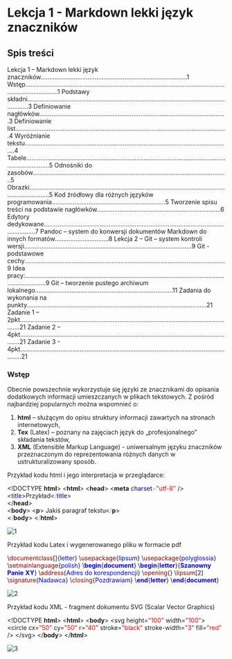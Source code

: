 # Lekcja 1 - Markdown lekki język znaczników

## Spis treści

Lekcja 1 – Markdown lekki język znaczników....................................................................................1
Wstęp...............................................................................................................................................1
Podstawy składni.............................................................................................................................3
Definiowanie nagłówków...........................................................................................................3
Definiowanie list.........................................................................................................................4
Wyróżnianie tekstu......................................................................................................................4
Tabele..........................................................................................................................................5
Odnośniki do zasobów................................................................................................................5
Obrazki........................................................................................................................................5
Kod źródłowy dla różnych języków programowania.................................................................5
Tworzenie spisu treści na podstawie nagłówków.......................................................................6
Edytory dedykowane.......................................................................................................................7
Pandoc – system do konwersji dokumentów Markdown do innych formatów...............................8
Lekcja 2 – Git – system kontroli wersji................................................................................................9
Git - podstawowe cechy...................................................................................................................9
Idea pracy:........................................................................................................................................9
Git – tworzenie pustego archiwum lokalnego...............................................................................11
Zadania do wykonania na punkty.......................................................................................................21
Zadanie 1 – 2pkt............................................................................................................................21
Zadanie 2 – 4pkt............................................................................................................................21
Zadanie 3 - 4pkt.............................................................................................................................21

### Wstęp

Obecnie powszechnie wykorzystuje się języki ze znacznikami do opisania dodatkowych informacji
umieszczanych w plikach tekstowych. Z pośród najbardziej popularnych można wspomnieć o:

1. **html** – służącym do opisu struktury informacji zawartych na stronach internetowych,
2. **Tex** (Latex) – poznany na zajęciach język do „profesjonalnego” składania tekstów,
3. **XML** (Extensible Markup Language) - uniwersalnym języku znaczników przeznaczonym do
   reprezentowania różnych danych w ustrukturalizowany sposób.

Przykład kodu html i jego interpretacja w przeglądarce:

\<!DOCTYPE **html**>
\<**html**>
\<**head**>
\<**meta** <span style="color: darkblue;"> charset</span><span style="color: rgba(74, 232, 77, 1);">=</span><span style="color: red;">"utf-8"</span> />
\<<span style="color: darkblue;">title</span>>Przykład\<<span style="color:darkblue;"><span style="color: rgba(74, 232, 77, 1);">/</span>title</span>>                                                                                			
\</**head**>                                                                                                   	
\<**body**>
\<**p**> Jakiś paragraf tekstu\<<span style="color: rgba(74, 232, 77, 1);">/</span>**p**>                  	
\<<span style="color: rgba(77, 230, 77, 1);">/</span>**body**>
\<<span style="color: rgba(74, 230, 77, 1);">/</span>**html**>

![1](C:\Users\Wojci\Documents\zad2\zad2.assets\1.jpg)



Przykład kodu Latex i wygenerowanego pliku  w formacie pdf

\\<span style="color: darkred;">documentclass</span>[]{<span style="color: blue;">letter</span>}
\\<span style="color: darkred;">usepackage</span>{<span style="color: blue;">lipsum</span>}
\\<span style="color: darkred;">usepackage</span>{<span style="color: blue;">polyglossia</span>}
\\<span style="color: darkred;">setmainlanguage</span>{<span style="color: blue;">polish</span>}
\\<span style="color: blue;">**begin**</span>{<span style="color: blue;">**document**</span>}
\\<span style="color: blue;">**begin**</span>{<span style="color: blue;">**letter**</span>}{<span style="color: blue;">**Szanowny** **Panie** **XY**</span>}
\\<span style="color: darkred;">address</span>{<span style="color: blue;">Adres do korespondencji</span>}
\\<span style="color: darkred;">opening</span>{}
\\<span style="color: darkred;">lipsum</span>[2]
\\<span style="color: darkred;">signature</span>{<span style="color: blue;">Nadawca</span>}
\\<span style="color: darkred;">closing</span>{<span style="color: blue;">Pozdrawiam</span>}
\\<span style="color: blue;">**end**</span>{<span style="color: blue;">**letter**</span>}
\\<span style="color: blue;">**end**</span>{<span style="color: blue;">**document**</span>}

![2](C:\Users\Wojci\Documents\zad2\zad2.assets\2.jpg)





Przykład kodu XML - fragment dokumentu SVG (Scalar Vector Graphics)

\<!DOCTYPE **html**>
\<**html**>
\<**body**>
\<svg height=<span style="color: red;">"100"</span> width=<span style="color: red;">"100"</span>>																				
  \<circle cx=<span style="color: red;">"50"</span> cy=<span style="color: red;">"50"</span> r=<span style="color: red;">"40"</span> stroke=<span style="color: red;">"black"</span> stroke-width=<span style="color: red;">"3"</span> fill=<span style="color: red;">"red"</span> />
\</svg>
 \</**body**>
\</**html**>				

![3](C:\Users\Wojci\Documents\zad2\zad2.assets\3.jpg)

